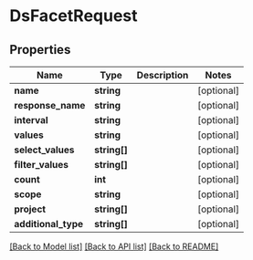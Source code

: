 # DsFacetRequest

## Properties
Name | Type | Description | Notes
------------ | ------------- | ------------- | -------------
**name** | **string** |  | [optional] 
**response_name** | **string** |  | [optional] 
**interval** | **string** |  | [optional] 
**values** | **string** |  | [optional] 
**select_values** | **string[]** |  | [optional] 
**filter_values** | **string[]** |  | [optional] 
**count** | **int** |  | [optional] 
**scope** | **string** |  | [optional] 
**project** | **string[]** |  | [optional] 
**additional_type** | **string[]** |  | [optional] 

[[Back to Model list]](../../README.md#documentation-for-models) [[Back to API list]](../../README.md#documentation-for-api-endpoints) [[Back to README]](../../README.md)

